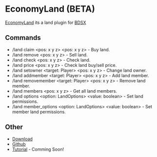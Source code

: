 # EconomyLand (BETA)
[EconomyLand](https://github.com/ItzCandra23/economy-land) its a land plugin for [BDSX](https://github.com/bdsx/bdsx)

## Commands
- /land claim <pos: x y z> <pos: x y z> - Buy land.
- /land remove <pos: x y z> - Sell land.
- /land check <pos: x y z> - Check land.
- /land price <pos: x y z> - Check land buy/sell price.
- /land setowner <target: Player> <pos: x y z> - Change land owner.
- /land addmember <target: Player> <pos: x y z> - Add land member.
- /land removemember <target: Player> <pos: x y z> - Remove land member.
- /land members <pos: x y z> - Get all land members.
- /land options <option: LandOptions> <value: boolean> - Set land permissions.
- /land member_options <option: LandOptions> <value: boolean> - Set member land permissions.

## Other
- [Download](https://github.com/ItzCandra23/economy-land/archive/refs/heads/main.zip)
- [Github](https://github.com/ItzCandra23/economy-land)
- [Tutorial]() - Comming Soon!
